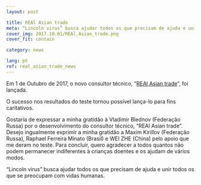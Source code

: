 ```yaml
---
layout: post

title: REAl Asian trade
meta: “Lincoln virus” busca ajudar todos os que precisam de ajuda e unir todos os que se preocupam com vidas humanas.
cover_img: 2017.10.01/REAl_Asian_trade.png
cover_fit: contain

category: news

lang: pt
ref: real_asian_trade_news
---
```


Em 1 de Outubro de 2017, o novo consultor técnico, “<a href="https://lincolnvirus.com/projects/pt/forex/real_asian_trade.html" target="_blank">REAl Asian trade</a>”, foi lançada.
 
O sucesso nos resultados do teste tornou possível lança-lo para fins caritativos. 

Gostaria de expressar a minha gratidão à Vladimir Blednov  (Federação Russa) por o desenvolvimento do consultor técnico, “REAl Asian trade”.
Desejo ingualmente exprimir a minha gratidão a Maxim Kirillov (Federação Russa), Raphael Ferreira Minato (Brasil) e WEI ZHE (China) pelo apoio que me deram no teste.
Para concluir, quero agradecer a todos quantos não podem permanecer indiferentes à crianças doentes e os ajudam de vários modos. 

“Lincoln virus” busca ajudar todos os que precisam de ajuda e unir todos os que se preocupam com vidas humanas.
